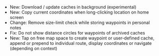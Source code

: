 - New: Download / update caches in background (experimental)
- New: Copy current coordinates when long-clicking location on home screen
- Change: Remove size-limit check while storing waypoints in personal notes
- Fix: Do not show distance circles for waypoints of archived caches
- New: Tap on free map space to create waypoint or user-defined cache, append or prepend to individual route, display coordinates or navigate (depending on context)
